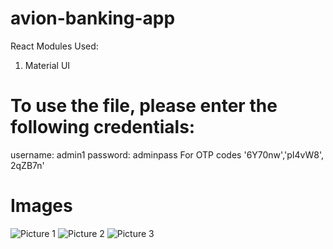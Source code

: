 # avion-banking-app

React Modules Used:

1. Material UI

# To use the file, please enter the following credentials:

username: admin1
password: adminpass
For OTP codes
'6Y70nw','pI4vW8', 2qZB7n'

# Images

![Picture 1](https://github.com/[stanley-tarce]/[avion-banking-app]/blob/[main-v2]/banking-app/Pictures/Banking%20App.jpeg?raw=true)
![Picture 2](https://github.com/[stanley-tarce]/[avion-banking-app]/blob/[main-v2]/banking-app/Pictures/Banking%20App2.jpeg?raw=true)
![Picture 3](https://github.com/[stanley-tarce]/[avion-banking-app]/blob/[main-v2]/banking-app/Pictures/Banking%20App3.jpeg?raw=true)
